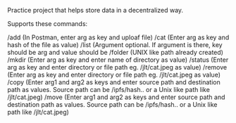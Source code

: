 Practice project that helps store data in a decentralized way.

Supports these commands:

/add (In Postman, enter arg as key and uploaf file)
/cat (Enter arg as key and hash of the file as value)
/list (Argument optional. If argument is there, key should be arg and value should be /folder (UNIX like path already created)
/mkdir (Enter arg as key and enter name of directory as value)
/status (Enter arg as key and enter directory or file path eg. /jlt/cat.jpeg as value)
/remove  (Enter arg as key and enter directory or file path eg. /jlt/cat.jpeg as value)
/copy  (Enter arg1 and arg2 as keys and enter source path and destination path as values. Source path can be /ipfs/hash.. or a Unix like path like /jlt/cat.jpeg)
/move  (Enter arg1 and arg2 as keys and enter source path and destination path as values. Source path can be /ipfs/hash.. or a Unix like path like /jlt/cat.jpeg)
